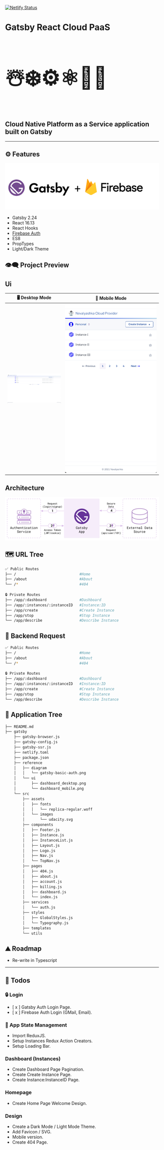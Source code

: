 [![Netlify Status](https://api.netlify.com/api/v1/badges/22d9a6f7-5338-40fb-a84d-542f6b7d2793/deploy-status)](https://app.netlify.com/sites/gatsby-react-cloud-paas/deploys)

# Gatsby React Cloud PaaS

<h3 style="font-size: 5em;">☃️❄️⚙️⚛📶🌐</h3>

## **Cloud Native Platform as a Service application built on Gatsby**

---

## ⚙ Features

![](https://raw.githubusercontent.com/moisestech/gatsby-react-cloud-paas/main/gatsby/reference/diagram/gatsby-firebase-logo.png)

- Gatsby 2.24
- React 16.13
- React Hooks
- [Firebase Auth](https://github.com/marcomelilli/gatsby-firebase-simple-auth)
- ES8
- PropTypes
- Light/Dark Theme

## 👁️‍🗨️ Project Preview

## Ui

|                                                                          🖥️ Desktop Mode                                                                           |                                                                                                  📱 Mobile Mode                                                                                                  |
| :----------------------------------------------------------------------------------------------------------------------------------------------------------------: | :--------------------------------------------------------------------------------------------------------------------------------------------------------------------------------------------------------------: |
| ![](https://raw.githubusercontent.com/moisestech/gatsby-react-cloud-paas/main/gatsby/reference/ui/nevalyashka_cloud_provider_ui_dashboard_desktop_June28_2021.png) | <img src="https://raw.githubusercontent.com/moisestech/gatsby-react-cloud-paas/main/gatsby/reference/ui/nevalyashka_cloud_provider_ui_dashboard_mobile_June28_2021.png" width="500px" style="max-width: 300px"/> |

## Architecture

![](https://raw.githubusercontent.com/moisestech/gatsby-react-cloud-paas/main/gatsby/reference/diagram/gatsby-basic-auth.png)

## 🗺 URL Tree

```bash
✅ Public Routes
├── /                             #Home
├── /about                        #About
└── /*                            #404

🔒 Private Routes
├── /app/:dashboard               #Dashboard
├── /app/:instances/:instanceID   #Instance:ID
├── /app/create                   #Create Instance
├── /app/stop                     #Stop Instance
└── /app/describe                 #Describe Instance
```

## 📡 Backend Request

```bash
✅ Public Routes
├── /                             #Home
├── /about                        #About
└── /*                            #404

🔒 Private Routes
├── /app/:dashboard               #Dashboard
├── /app/:instances/:instanceID   #Instance:ID
├── /app/create                   #Create Instance
├── /app/stop                     #Stop Instance
└── /app/describe                 #Describe Instance
```

## 🌿 Application Tree

```bash
├── README.md
├── gatsby
    ├── gatsby-browser.js
    ├── gatsby-config.js
    ├── gatsby-ssr.js
    ├── netlify.toml
    ├── package.json
    ├── reference
    │   ├── diagram
    │   │   └── gatsby-basic-auth.png
    │   └── ui
    │       ├── dashboard_desktop.png
    │       └── dashboard_mobile.png
    └── src
        ├── assets
        │   ├── fonts
        │   │   └── replica-regular.woff
        │   └── images
        │       └── udacity.svg
        ├── components
        │   ├── Footer.js
        │   ├── Instance.js
        │   ├── InstanceList.js
        │   ├── Layout.js
        │   ├── Logo.js
        │   ├── Nav.js
        │   └── TopNav.js
        ├── pages
        │   ├── 404.js
        │   ├── about.js
        │   ├── account.js
        │   ├── billing.js
        │   ├── dashboard.js
        │   └── index.js
        ├── services
        │   └── auth.js
        ├── styles
        │   ├── GlobalStyles.js
        │   └── Typography.js
        ├── templates
        └── utils
```

## ⛰️ Roadmap

- Re-write in Typescript

---

## 📝 Todos

### 🔒 Login

- [ x ] Gatsby Auth Login Page.
- [ x ] Firebase Auth Login (GMail, Email).

### 🚦 App State Management

- Import ReduxJS.
- Setup Instances Redux Action Creators.
- Setup Loading Bar.

### Dashboard (Instances)

- Create Dashboard Page Pagination.
- Create Create Instance Page.
- Create Instance:InstanceID Page.

### Homepage

- Create Home Page Welcome Design.

### Design

- Create a Dark Mode / Light Mode Theme.
- Add Favicon / SVG.
- Mobile version.
- Create 404 Page.
